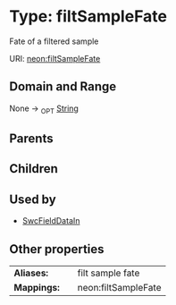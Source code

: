 
# Type: filtSampleFate


Fate of a filtered sample

URI: [neon:filtSampleFate](https://data.neonscience.org/filtSampleFate)


## Domain and Range

None ->  <sub>OPT</sub> [String](types/String.md)

## Parents


## Children


## Used by

 * [SwcFieldDataIn](SwcFieldDataIn.md)

## Other properties

|  |  |  |
| --- | --- | --- |
| **Aliases:** | | filt sample fate |
| **Mappings:** | | neon:filtSampleFate |

